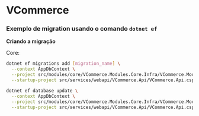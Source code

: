 # VCommerce

### Exemplo de migration usando o comando `dotnet ef`

**Criando a migração**

Core:  
```bash
dotnet ef migrations add [migration_name] \
  --context AppDbContext \
  --project src/modules/core/VCommerce.Modules.Core.Infra/VCommerce.Modules.Core.Infra.csproj \
  --startup-project src/services/webapi/VCommerce.Api/VCommerce.Api.csproj

dotnet ef database update \
  --context AppDbContext \
  --project src/modules/core/VCommerce.Modules.Core.Infra/VCommerce.Modules.Core.Infra.csproj \
  --startup-project src/services/webapi/VCommerce.Api/VCommerce.Api.csproj
